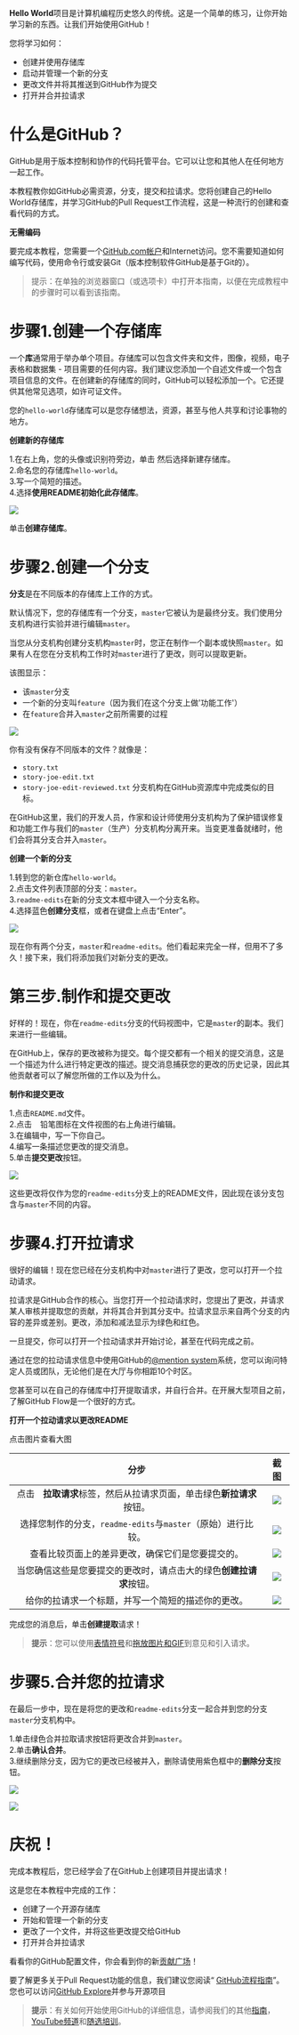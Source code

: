 **Hello World**项目是计算机编程历史悠久的传统。这是一个简单的练习，让你开始学习新的东西。让我们开始使用GitHub！

您将学习如何：

* 创建并使用存储库
* 启动并管理一个新的分支
* 更改文件并将其推送到GitHub作为提交
* 打开并合并拉请求

# 什么是GitHub？

GitHub是用于版本控制和协作的代码托管平台。它可以让您和其他人在任何地方一起工作。

本教程教你如GitHub必需资源，分支，提交和拉请求。您将创建自己的Hello World存储库，并学习GitHub的Pull Request工作流程，这是一种流行的创建和查看代码的方式。

**无需编码**

要完成本教程，您需要一个[GitHub.com帐户](https://github.com/)和Internet访问。您不需要知道如何编写代码，使用命令行或安装Git（版本控制软件GitHub是基于Git的）。

> 提示：在单独的浏览器窗口（或选项卡）中打开本指南，以便在完成教程中的步骤时可以看到该指南。

# 步骤1.创建一个存储库
一个**库**通常用于举办单个项目。存储库可以包含文件夹和文件，图像，视频，电子表格和数据集 - 项目需要的任何内容。我们建议您添加一个自述文件或一个包含项目信息的文件。在创建新的存储库的同时，GitHub可以轻松添加一个。它还提供其他常见选项，如许可证文件。

您的`hello-world`存储库可以是您存储想法，资源，甚至与他人共享和讨论事物的地方。

**创建新的存储库**

1.在右上角，您的头像或识别符旁边，单击 然后选择新建存储库。  
2.命名您的存储库`hello-world`。  
3.写一个简短的描述。  
4.选择**使用README初始化此存储库**。

![](https://guides.github.com/activities/hello-world/create-new-repo.png)

单击**创建存储库**。<img src="https://assets-cdn.github.com/images/icons/emoji/unicode/1f389.png" width='15'>

# 步骤2.创建一个分支

**分支**是在不同版本的存储库上工作的方式。

默认情况下，您的存储库有一个分支，`master`它被认为是最终分支。我们使用分支机构进行实验并进行编辑`master`。

当您从分支机构创建分支机构`master`时，您正在制作一个副本或快照`master`。如果有人在您在分支机构工作时对`master`进行了更改，则可以提取更新。

该图显示：

* 该`master`分支
* 一个新的分支叫`feature`（因为我们在这个分支上做'功能工作'）
* 在`feature`合并入`master`之前所需要的过程

![](https://guides.github.com/activities/hello-world/branching.png)

你有没有保存不同版本的文件？就像是：

* `story.txt`
* `story-joe-edit.txt`
* `story-joe-edit-reviewed.txt`
分支机构在GitHub资源库中完成类似的目标。

在GitHub这里，我们的开发人员，作家和设计师使用分支机构为了保护错误修复和功能工作与我们的`master`（生产）分支机构分离开来。当变更准备就绪时，他们会将其分支合并入`master`。

**创建一个新的分支**

1.转到您的新仓库`hello-world`。  
2.点击文件列表顶部的分支：`master`。  
3.`readme-edits`在新的分支文本框中键入一个分支名称。  
4.选择蓝色**创建分支**框，或者在键盘上点击“Enter”。

![](https://guides.github.com/activities/hello-world/readme-edits.gif)

现在你有两个分支，`master`和`readme-edits`。他们看起来完全一样，但用不了多久！接下来，我们将添加我们对新分支的更改。

# 第三步.制作和提交更改

好样的！现在，你在`readme-edits`分支的代码视图中，它是`master`的副本。我们来进行一些编辑。

在GitHub上，保存的更改被称为提交。每个提交都有一个相关的提交消息，这是一个描述为什么进行特定更改的描述。提交消息捕获您的更改的历史记录，因此其他贡献者可以了解您所做的工作以及为什么。

**制作和提交更改**

1.点击`README.md`文件。  
2.点击<img src="https://github.com/lizhao0412/project/blob/master/31~6@XX39GPS0HWZG%7DM2E~Q.png?raw=true" width='15'>铅笔图标在文件视图的右上角进行编辑。  
3.在编辑中，写一下你自己。  
4.编写一条描述您更改的提交消息。  
5.单击**提交更改**按钮。

![](https://guides.github.com/activities/hello-world/commit.png)

这些更改将仅作为您的`readme-edits`分支上的README文件，因此现在该分支包含与`master`不同的内容。

# 步骤4.打开拉请求

很好的编辑！现在您已经在分支机构中对`master`进行了更改，您可以打开一个拉动请求。

拉请求是GitHub合作的核心。当您打开一个拉动请求时，您提出了更改，并请求某人审核并提取您的贡献，并将其合并到其分支中。拉请求显示来自两个分支的内容的差异或差别。更改，添加和减法显示为绿色和红色。

一旦提交，你可以打开一个拉动请求并开始讨论，甚至在代码完成之前。

通过在您的拉动请求信息中使用GitHub的[@mention system](https://help.github.com/articles/about-writing-and-formatting-on-github/#text-formatting-toolbar)系统，您可以询问特定人员或团队，无论他们是在大厅与你相距10个时区。

您甚至可以在自己的存储库中打开提取请求，并自行合并。在开展大型项目之前，了解GitHub Flow是一个很好的方式。

**打开一个拉动请求以更改README**

点击图片查看大图

|分步|截图|
|:--:|:--:|
|点击<img src="https://github.com/lizhao0412/project/blob/master/46_VYY7@EXDH%5B(UT9(8%5D53E.png?raw=true" width='15'>**拉取请求**标签，然后从拉请求页面，单击绿色**新拉请求**按钮。|![](https://guides.github.com/activities/hello-world/pr-tab.gif)|
|选择您制作的分支，`readme-edits`与`master`（原始）进行比较。|![](https://guides.github.com/activities/hello-world/pick-branch.png)|
|查看比较页面上的差异更改，确保它们是您要提交的。|![](https://guides.github.com/activities/hello-world/diff.png)|
|当您确信这些是您要提交的更改时，请点击大的绿色**创建拉请求**按钮。|![](https://guides.github.com/activities/hello-world/create-pr.png)|
|给你的拉请求一个标题，并写一个简短的描述你的更改。|![](https://guides.github.com/activities/hello-world/pr-form.png)|

完成您的消息后，单击**创建提取**请求！

> **提示**：您可以使用[表情符号](https://help.github.com/articles/basic-writing-and-formatting-syntax/#using-emoji)和[拖放图片和GIF](https://help.github.com/articles/file-attachments-on-issues-and-pull-requests/)到意见和引入请求。

# 步骤5.合并您的拉请求

在最后一步中，现在是将您的更改和`readme-edits`分支一起合并到您的分支`master`分支机构中。

1.单击绿色合并拉取请求按钮将更改合并到`master`。  
2.单击**确认合并**。  
3.继续删除分支，因为它的更改已经被并入，删除请使用紫色框中的**删除分支**按钮。

![](https://guides.github.com/activities/hello-world/merge-button.png)

![](https://guides.github.com/activities/hello-world/delete-button.png)

# 庆祝！

完成本教程后，您已经学会了在GitHub上创建项目并提出请求！<img src="https://assets-cdn.github.com/images/icons/emoji/unicode/1f389.png" width='15'><img src="https://assets-cdn.github.com/images/icons/emoji/octocat.png" width='15'><img src="https://assets-cdn.github.com/images/icons/emoji/unicode/26a1.png" width='15'>

这是您在本教程中完成的工作：

* 创建了一个开源存储库
* 开始和管理一个新的分支
* 更改了一个文件，并将这些更改提交给GitHub
* 打开并合并拉请求

看看你的GitHub配置文件，你会看到你的新[贡献广场](https://help.github.com/articles/viewing-contributions-on-your-profile/)！

要了解更多关于Pull Request功能的信息，我们建议您阅读“ [GitHub流程指南](https://guides.github.com/introduction/flow/)”。您也可以访问[GitHub Explore](https://github.com/explore)并参与开源项目<img src="https://assets-cdn.github.com/images/icons/emoji/octocat.png" width='15'>

> **提示**：有关如何开始使用GitHub的详细信息，请参阅我们的其他[指南](https://guides.github.com/)，[YouTube频道](http://youtube.com/githubguides)和[随选培训](https://services.github.com/on-demand/)。

